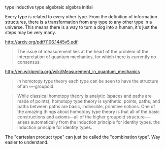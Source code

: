 
type inductive
type algebraic
algebra initial

Every type is related to every other type. From the definition of information structures, there is a transformation from any type to any other type in a universe. This means there is a way to turn a dog into a human, it's just the steps may be very many.

http://arxiv.org/pdf/1106.1445v5.pdf

> The issue of measurement lies at the heart of the problem of the interpretation of quantum mechanics, for which there is currently no consensus.

http://en.wikipedia.org/wiki/Measurement_in_quantum_mechanics

> in homotopy type theory each type can be seen to have the structure of an ∞-groupoid.

> While classical homotopy theory is analytic (spaces and paths are made of points), homotopy type theory is synthetic: points, paths, and paths between paths are basic, indivisible, primitive notions.
> One of the amazing things about homotopy type theory is that all of the basic constructions and axioms—all of the higher groupoid structure—-arises automatically from the induction principle for identity types.
> the induction principle for identity types.

The "cartesian product type" can just be called the "combination type". Way easier to understand.
